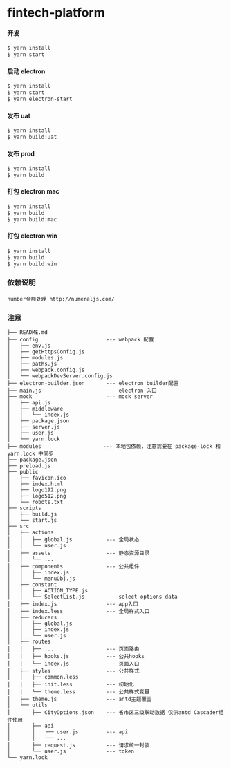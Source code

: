 # fintech-platform

#### 开发

```sh
$ yarn install
$ yarn start
```

#### 启动 electron

```sh
$ yarn install
$ yarn start
$ yarn electron-start
```

#### 发布 uat

```sh
$ yarn install
$ yarn build:uat
```

#### 发布 prod

```sh
$ yarn install
$ yarn build
```

#### 打包 electron mac

```sh
$ yarn install
$ yarn build
$ yarn build:mac
```

#### 打包 electron win

```sh
$ yarn install
$ yarn build
$ yarn build:win
```

### 依赖说明

    number金额处理 http://numeraljs.com/

### 注意

    ├── README.md
    ├── config                      --- webpack 配置
    │   ├── env.js
    │   ├── getHttpsConfig.js
    │   ├── modules.js
    │   ├── paths.js
    │   ├── webpack.config.js
    │   └── webpackDevServer.config.js
    ├── electron-builder.json       --- electron builder配置
    ├── main.js                     --- electron 入口
    ├── mock                        --- mock server
    │   ├── api.js
    │   ├── middleware
    │   │   └── index.js
    │   ├── package.json
    │   ├── server.js
    │   ├── user.js
    │   └── yarn.lock
    ├── modules                    --- 本地包依赖，注意需要在 package-lock 和 yarn.lock 中同步
    ├── package.json
    ├── preload.js
    ├── public
    │   ├── favicon.ico
    │   ├── index.html
    │   ├── logo192.png
    │   ├── logo512.png
    │   └── robots.txt
    ├── scripts
    │   ├── build.js
    │   └── start.js
    ├── src
    │   ├── actions
    │   │   ├── global.js           --- 全局状态
    │   │   └── user.js
    │   ├── assets                  --- 静态资源目录
    │   │   └── ...
    │   ├── components              --- 公共组件
    │   │   ├── index.js
    │   │   └── menuObj.js
    │   ├── constant
    │   │   ├── ACTION_TYPE.js
    │   │   └── SelectList.js       --- select options data
    │   ├── index.js                --- app入口
    │   ├── index.less              --- 全局样式入口
    │   ├── reducers
    │   │   ├── global.js
    │   │   ├── index.js
    │   │   └── user.js
    │   ├── routes
    │   │   ├── ...                 --- 页面路由
    │   │   ├── hooks.js            --- 公共hooks
    │   │   └── index.js            --- 页面入口
    │   ├── styles                  --- 公共样式
    │   │   ├── common.less
    │   │   ├── init.less           --- 初始化
    │   │   └── theme.less          --- 公共样式变量
    │   ├── theme.js                --- antd主题覆盖
    │   └── utils
    │       ├── CityOptions.json    --- 省市区三级联动数据 仅供antd Cascader组件使用
    │       ├── api
    │       │   ├── user.js         --- api
    │       │   └── ...
    │       ├── request.js          --- 请求统一封装
    │       └── user.js             --- token
    └── yarn.lock
